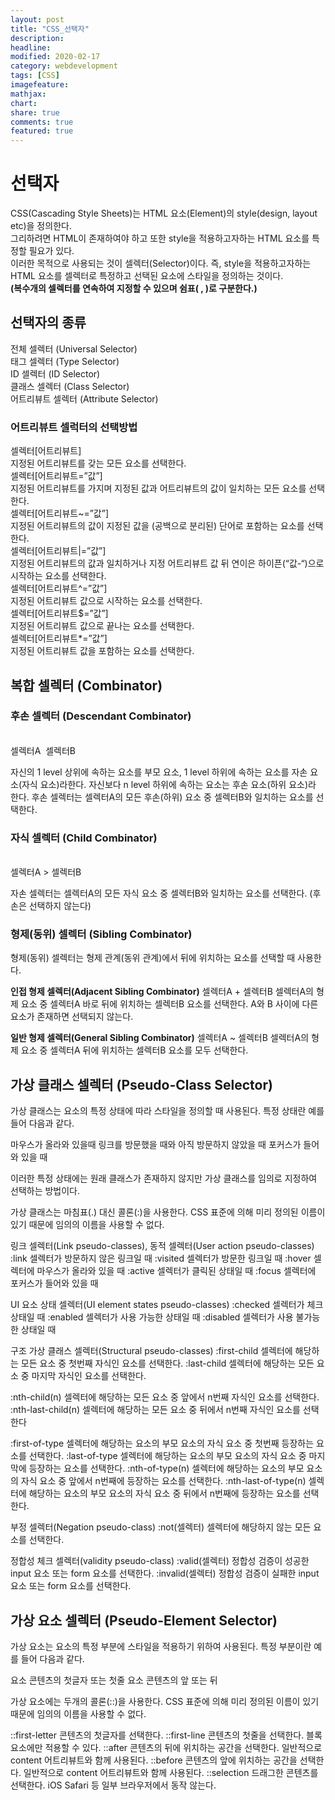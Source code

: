 ```yaml
---
layout: post
title: "CSS_선택자"
description:
headline:
modified: 2020-02-17
category: webdevelopment
tags: [CSS]
imagefeature:
mathjax:
chart:
share: true
comments: true
featured: true
---
```


# 선택자

CSS(Cascading Style Sheets)는 HTML 요소(Element)의 style(design, layout etc)을 정의한다.  
그리하려면 HTML이 존재하여야 하고 또한 style을 적용하고자하는 HTML 요소를 특정할 필요가 있다.  
이러한 목적으로 사용되는 것이 셀렉터(Selector)이다. 즉, style을 적용하고자하는 HTML 요소를 셀렉터로 특정하고 선택된 요소에 스타일을 정의하는 것이다.  
**(복수개의 셀렉터를 연속하여 지정할 수 있으며 쉼표( , )로 구분한다.)**

## 선택자의 종류

<span class="orange">전체 셀렉터 (Universal Selector)</span>  
<span class="orange">태그 셀렉터 (Type Selector)</span>  
<span class="orange">ID 셀렉터 (ID Selector)</span>  
<span class="orange">클래스 셀렉터 (Class Selector)</span>  
<span class="orange">어트리뷰트 셀렉터 (Attribute Selector)</span>

### 어트리뷰트 셀럭터의 선택방법

<span class="gray">셀렉터[어트리뷰트]</span>  
지정된 어트리뷰트를 갖는 모든 요소를 선택한다.  
<span class="gray">셀렉터[어트리뷰트=”값”]</span>  
지정된 어트리뷰트를 가지며 지정된 값과 어트리뷰트의 값이 일치하는 모든 요소를 선택한다.  
<span class="gray">셀렉터[어트리뷰트~=”값”]</span>  
지정된 어트리뷰트의 값이 지정된 값을 (공백으로 분리된) 단어로 포함하는 요소를 선택한다.  
<span class="gray">셀렉터[어트리뷰트|=”값”]</span>  
지정된 어트리뷰트의 값과 일치하거나 지정 어트리뷰트 값 뒤 연이은 하이픈(“값-“)으로 시작하는 요소를 선택한다.  
<span class="gray">셀렉터[어트리뷰트^=”값”]</span>  
지정된 어트리뷰트 값으로 시작하는 요소를 선택한다.  
<span class="gray">셀렉터[어트리뷰트$=”값”]</span>  
지정된 어트리뷰트 값으로 끝나는 요소를 선택한다.  
<span class="gray">셀렉터[어트리뷰트*=”값”]</span>  
지정된 어트리뷰트 값을 포함하는 요소를 선택한다.

## 복합 셀렉터 (Combinator)

### 후손 셀렉터 (Descendant Combinator)

<br>
<span class="blackbox">셀렉터A &nbsp;셀렉터B</span>

자신의 1 level 상위에 속하는 요소를 부모 요소, 1 level 하위에 속하는 요소를 자손 요소(자식 요소)라한다.
자신보다 n level 하위에 속하는 요소는 후손 요소(하위 요소)라 한다.
후손 셀렉터는 셀렉터A의 모든 후손(하위) 요소 중 셀렉터B와 일치하는 요소를 선택한다.

### 자식 셀렉터 (Child Combinator)

<br>
<span class="blackbox">셀렉터A > 셀렉터B</span>

자손 셀렉터는 셀렉터A의 모든 자식 요소 중 셀렉터B와 일치하는 요소를 선택한다. (후손은 선택하지 않는다)

### 형제(동위) 셀렉터 (Sibling Combinator)

형제(동위) 셀렉터는 형제 관계(동위 관계)에서 뒤에 위치하는 요소를 선택할 때 사용한다.

**인접 형제 셀렉터(Adjacent Sibling Combinator)**
<span class="blackbox">셀렉터A + 셀렉터B</span>
셀렉터A의 형제 요소 중 셀렉터A 바로 뒤에 위치하는 셀렉터B 요소를 선택한다. A와 B 사이에 다른 요소가 존재하면 선택되지 않는다.

**일반 형제 셀렉터(General Sibling Combinator)**
<span class="blackbox">셀렉터A ~ 셀렉터B</span>
셀렉터A의 형제 요소 중 셀렉터A 뒤에 위치하는 셀렉터B 요소를 모두 선택한다.

## 가상 클래스 셀렉터 (Pseudo-Class Selector)

가상 클래스는 요소의 특정 상태에 따라 스타일을 정의할 때 사용된다. 특정 상태란 예를 들어 다음과 같다.

마우스가 올라와 있을때
링크를 방문했을 때와 아직 방문하지 않았을 때
포커스가 들어와 있을 때

이러한 특정 상태에는 원래 클래스가 존재하지 않지만 가상 클래스를 임의로 지정하여 선택하는 방법이다.

가상 클래스는 마침표(.) 대신 콜론(:)을 사용한다. CSS 표준에 의해 미리 정의된 이름이 있기 때문에 임의의 이름을 사용할 수 없다.

링크 셀렉터(Link pseudo-classes), 동적 셀렉터(User action pseudo-classes)
:link 셀렉터가 방문하지 않은 링크일 때
:visited 셀렉터가 방문한 링크일 때
:hover 셀렉터에 마우스가 올라와 있을 때
:active 셀렉터가 클릭된 상태일 때
:focus 셀렉터에 포커스가 들어와 있을 때

UI 요소 상태 셀렉터(UI element states pseudo-classes)
:checked 셀렉터가 체크 상태일 때
:enabled 셀렉터가 사용 가능한 상태일 때
:disabled 셀렉터가 사용 불가능한 상태일 때

구조 가상 클래스 셀렉터(Structural pseudo-classes)
:first-child 셀렉터에 해당하는 모든 요소 중 첫번째 자식인 요소를 선택한다.
:last-child 셀렉터에 해당하는 모든 요소 중 마지막 자식인 요소를 선택한다.

:nth-child(n) 셀렉터에 해당하는 모든 요소 중 앞에서 n번째 자식인 요소를 선택한다.
:nth-last-child(n) 셀렉터에 해당하는 모든 요소 중 뒤에서 n번째 자식인 요소를 선택한다

:first-of-type 셀렉터에 해당하는 요소의 부모 요소의 자식 요소 중 첫번째 등장하는 요소를 선택한다.
:last-of-type 셀렉터에 해당하는 요소의 부모 요소의 자식 요소 중 마지막에 등장하는 요소를 선택한다.
:nth-of-type(n) 셀렉터에 해당하는 요소의 부모 요소의 자식 요소 중 앞에서 n번째에 등장하는 요소를 선택한다.
:nth-last-of-type(n) 셀렉터에 해당하는 요소의 부모 요소의 자식 요소 중 뒤에서 n번째에 등장하는 요소를 선택한다.

부정 셀렉터(Negation pseudo-class)
:not(셀렉터) 셀렉터에 해당하지 않는 모든 요소를 선택한다.

정합성 체크 셀렉터(validity pseudo-class)
:valid(셀렉터) 정합성 검증이 성공한 input 요소 또는 form 요소를 선택한다.
:invalid(셀렉터) 정합성 검증이 실패한 input 요소 또는 form 요소를 선택한다.

## 가상 요소 셀렉터 (Pseudo-Element Selector)

가상 요소는 요소의 특정 부분에 스타일을 적용하기 위하여 사용된다. 특정 부분이란 예를 들어 다음과 같다.

요소 콘텐츠의 첫글자 또는 첫줄
요소 콘텐츠의 앞 또는 뒤

가상 요소에는 두개의 콜론(::)을 사용한다. CSS 표준에 의해 미리 정의된 이름이 있기 때문에 임의의 이름을 사용할 수 없다.

::first-letter 콘텐츠의 첫글자를 선택한다.
::first-line 콘텐츠의 첫줄을 선택한다. 블록 요소에만 적용할 수 있다.
::after 콘텐츠의 뒤에 위치하는 공간을 선택한다. 일반적으로 content 어트리뷰트와 함께 사용된다.
::before 콘텐츠의 앞에 위치하는 공간을 선택한다. 일반적으로 content 어트리뷰트와 함께 사용된다.
::selection 드래그한 콘텐츠를 선택한다. iOS Safari 등 일부 브라우저에서 동작 않는다.
